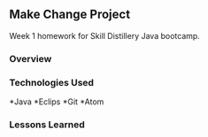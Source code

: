 ## Make Change Project

Week 1 homework for Skill Distillery Java bootcamp.

### Overview

### Technologies Used
*Java
*Eclips
*Git
*Atom

### Lessons Learned
